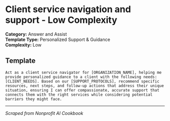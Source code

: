# Client service navigation and support - Low Complexity

**Category:** Answer and Assist  
**Template Type:** Personalized Support & Guidance  
**Complexity:** Low

## Template

```
Act as a client service navigator for [ORGANIZATION_NAME], helping me provide personalized guidance to a client with the following needs: [CLIENT_NEEDS]. Based on our [SUPPORT_PROTOCOLS], recommend specific resources, next steps, and follow-up actions that address their unique situation, ensuring I can offer compassionate, accurate support that connects them with the right services while considering potential barriers they might face.
```

---
*Scraped from Nonprofit AI Cookbook*
